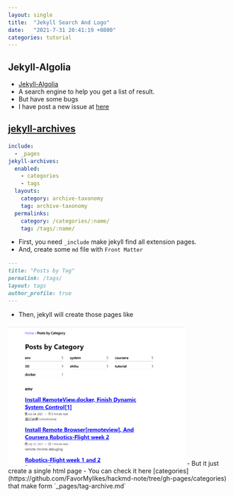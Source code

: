 ```yaml
---
layout: single
title:  "Jekyll Search And Logo"
date:   "2021-7-31 20:41:19 +0800"
categories: tutorial
---
```


## Jekyll-Algolia

- [Jekyll-Algolia](https://mmistakes.github.io/minimal-mistakes/docs/configuration/#algolia)
- A search engine to help you get a list of result.
- But have some bugs
- I have post a new issue at [here](https://github.com/algolia/jekyll-algolia/issues/180)

## [jekyll-archives](https://github.com/jekyll/jekyll-archives)

```yaml
include:
  - _pages
jekyll-archives:
  enabled:
    - categories
    - tags
  layouts:
    category: archive-taxonomy
    tag: archive-taxonomy
  permalinks:
    category: /categories/:name/
    tag: /tags/:name/
```

- First, you need `_include` make jekyll find all extension pages.
- And, create some `md` file with `Front Matter`

```markdown
---
title: "Posts by Tag"
permalink: /tags/
layout: tags
author_profile: true
---
```

- Then, jekyll will create those pages like
<img src="https://raw.githubusercontent.com/FavorMylikes/hackmd-note/img/img20210801015732.png" alt="20210801015732" width="400">
- But it just create a single html page
- You can check it here [categories](https://github.com/FavorMylikes/hackmd-note/tree/gh-pages/categories) that make form `_pages/tag-archive.md`
